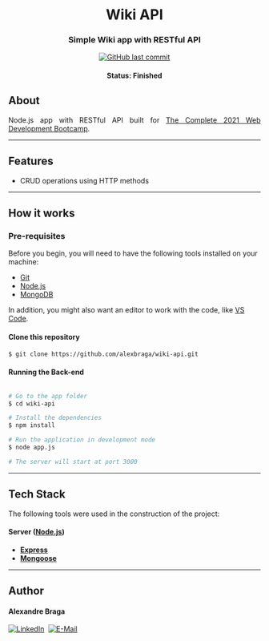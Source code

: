 <h1 align="center">Wiki API</h1>

<h3 align="center">
    Simple Wiki app with RESTful API
</h3>

<p align="center">
  <a href="https://github.com/alexbraga/wiki-api/commits/master"><img alt="GitHub last commit" src="https://img.shields.io/github/last-commit/alexbraga/wiki-api"></a>
</p>

<h4 align="center">
	 Status: Finished
</h4>

## About

<p align="justify">Node.js app with RESTful API built for <a href="https://www.udemy.com/course/the-complete-web-development-bootcamp/">The Complete 2021 Web Development Bootcamp</a>.</p>

---

## Features

- CRUD operations using HTTP methods

---

## How it works

### Pre-requisites

Before you begin, you will need to have the following tools installed on your
machine:

- [Git](https://git-scm.com)
- [Node.js](https://nodejs.org/en/)
- [MongoDB](https://www.mongodb.com/try/download/community)

In addition, you might also want an editor to work with the code, like
[VS Code](https://code.visualstudio.com/).

#### Clone this repository

```bash
$ git clone https://github.com/alexbraga/wiki-api.git
```

#### Running the Back-end

```bash

# Go to the app folder
$ cd wiki-api

# Install the dependencies
$ npm install

# Run the application in development mode
$ node app.js

# The server will start at port 3000

```

---

## Tech Stack

The following tools were used in the construction of the project:

#### **Server** ([Node.js](https://nodejs.org/en/))

- **[Express](https://expressjs.com/)**
- **[Mongoose](https://mongoosejs.com/)**

---

## Author

<h4>Alexandre Braga</h4>

<div>
<a href="https://www.linkedin.com/in/alexgbraga/" target="_blank"><img src="https://img.shields.io/badge/-LinkedIn-blue?style=for-the-badge&logo=Linkedin&logoColor=white" alt="LinkedIn"></a>&nbsp;
<a href="mailto:contato@alexbraga.com.br" target="_blank"><img src="https://img.shields.io/badge/-email-c14438?style=for-the-badge&logo=Gmail&logoColor=white" alt="E-Mail"></a>
</div>
